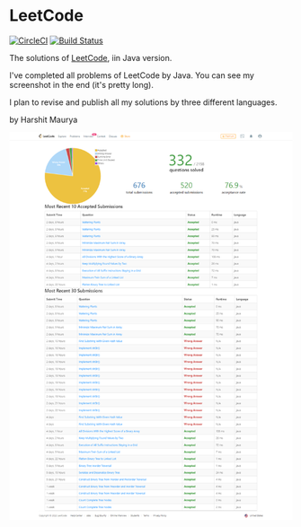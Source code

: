 LeetCode
========

[![CircleCI](https://circleci.com/gh/xcv58/LeetCode.svg?style=svg)](https://leetcode.com/HarshitMaurya/)
[![Build Status](https://travis-ci.org/xcv58/LeetCode.svg?branch=master)](https://leetcode.com/HarshitMaurya/)

The solutions of [LeetCode](https://oj.leetcode.com/problems/), iin Java version.

I've completed all problems of LeetCode by Java. You can see my screenshot in the end (it's pretty long).

I plan to revise and publish all my solutions by three different languages.

by Harshit Maurya

![xcv58's Screenshot](https://github.com/rockharshitmaurya/Leetcode-Java/blob/main/problems/watering_plants/screencapture-leetcode-progress-2022-02-03-10_25_03.png)
